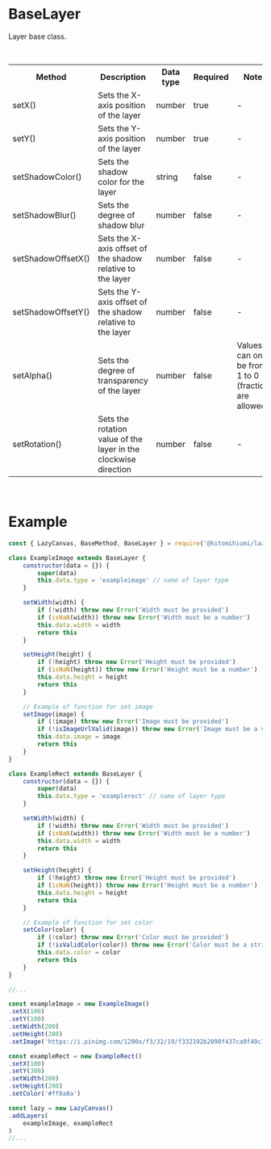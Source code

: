 # BaseLayer

Layer base class.

<br>

<table>
    <tr>
        <th>Method</th>
        <th>Description</th>
        <th>Data type</th>
        <th>Required</th>
        <th>Notes<th>
    </tr>
    <tr>
        <td>setX()</td>
        <td>Sets the X-axis position of the layer</td>
        <td>number</td>
        <td>true</td>
        <td>-</td>
    </tr>
    <tr>
        <td>setY()</td>
        <td>Sets the Y-axis position of the layer</td>
        <td>number</td>
        <td>true</td>
        <td>-</td>
    </tr>
    <tr>
        <td>setShadowColor()</td>
        <td>Sets the shadow color for the layer</td>
        <td>string</td>
        <td>false</td>
        <td>-</td>
    </tr>
    <tr>
        <td>setShadowBlur()</td>
        <td>Sets the degree of shadow blur</td>
        <td>number</td>
        <td>false</td>
        <td>-</td>
    </tr>
    <tr>
        <td>setShadowOffsetX()</td>
        <td>Sets the X-axis offset of the shadow relative to the layer</td>
        <td>number</td>
        <td>false</td>
        <td>-</td>
    </tr>
    <tr>
        <td>setShadowOffsetY()</td>
        <td>Sets the Y-axis offset of the shadow relative to the layer</td>
        <td>number</td>
        <td>false</td>
        <td>-</td>
    </tr>
    <tr>
        <td>setAlpha()</td>
        <td>Sets the degree of transparency of the layer</td>
        <td>number</td>
        <td>false</td>
        <td>Values can only be from 1 to 0 (fractions are allowed)</td>
    </tr>
    <tr>
        <td>setRotation()</td>
        <td>Sets the rotation value of the layer in the clockwise direction</td>
        <td>number</td>
        <td>false</td>
        <td>-</td>
    </tr>
</table>

<br>

# Example

```js
const { LazyCanvas, BaseMethod, BaseLayer } = require('@hitomihiumi/lazy-canvas')

class ExampleImage extends BaseLayer {
    constructor(data = {}) {
        super(data)
        this.data.type = 'exampleimage' // name of layer type
    }

    setWidth(width) {
        if (!width) throw new Error('Width must be provided')
        if (isNaN(width)) throw new Error('Width must be a number')
        this.data.width = width
        return this
    }

    setHeight(height) {
        if (!height) throw new Error('Height must be provided')
        if (isNaN(height)) throw new Error('Height must be a number')
        this.data.height = height
        return this
    }

    // Example of function for set image
    setImage(image) {
        if (!image) throw new Error('Image must be provided')
        if (!isImageUrlValid(image)) throw new Error('Image must be a valid URL')
        this.data.image = image
        return this
    }
}

class ExampleRect extends BaseLayer {
    constructor(data = {}) {
        super(data)
        this.data.type = 'examplerect' // name of layer type
    }

    setWidth(width) {
        if (!width) throw new Error('Width must be provided')
        if (isNaN(width)) throw new Error('Width must be a number')
        this.data.width = width
        return this
    }

    setHeight(height) {
        if (!height) throw new Error('Height must be provided')
        if (isNaN(height)) throw new Error('Height must be a number')
        this.data.height = height
        return this
    }

    // Example of function for set color
    setColor(color) {
        if (!color) throw new Error('Color must be provided')
        if (!isValidColor(color)) throw new Error('Color must be a string')
        this.data.color = color
        return this
    }
}

//...

const exampleImage = new ExampleImage()
.setX(100)
.setY(100)
.setWidth(200)
.setHeight(200)
.setImage('https://i.pinimg.com/1200x/f3/32/19/f332192b2090f437ca9f49c1002287b6.jpg')

const exampleRect = new ExampleRect()
.setX(100)
.setY(300)
.setWidth(200)
.setHeight(200)
.setColor('#ff8a8a')

const lazy = new LazyCanvas()
.addLayers(
    exampleImage, exampleRect
)
//...
```